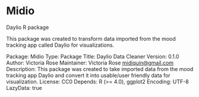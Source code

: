 # Midio
Daylio R package

This package was created to transform data imported from the mood tracking app called Daylio for visualizations. 

Package: Midio
Type: Package
Title: Daylio Data Cleaner
Version: 0.1.0
Author: Victoria Rose
Maintainer: Victoria Rose <midiquin@gmail.com>
Description: This package was created to take imported data from the mood tracking app
    Daylio and convert it into usable/user friendly data for visualization. 
License: CC0
Depends: R (>= 4.0), ggplot2
Encoding: UTF-8
LazyData: true
